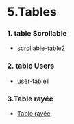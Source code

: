 
# 5.Tables

  ### 1. table Scrollable
  - [scrollable-table2](https://www.creative-tim.com/twcomponents/component/fixed-height-scrollable-table)
  ### 2. table Users
  - [user-table1](https://www.creative-tim.com/twcomponents/component/user-table)
  ### 3.Table rayée
   - [ Table rayée](https://www.creative-tim.com/twcomponents/component/striped-table-1)
